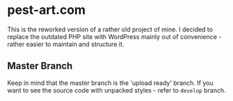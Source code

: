 # pest-art.com

This is the reworked version of a rather old project of mine. I decided to 
replace the outdated PHP site with WordPress mainly out of convenience - 
rather easier to maintain and structure it. 

## Master Branch
Keep in mind that the master branch is the 'upload ready' branch. If you want 
to see the source code with unpacked styles - refer to `develop` branch.
